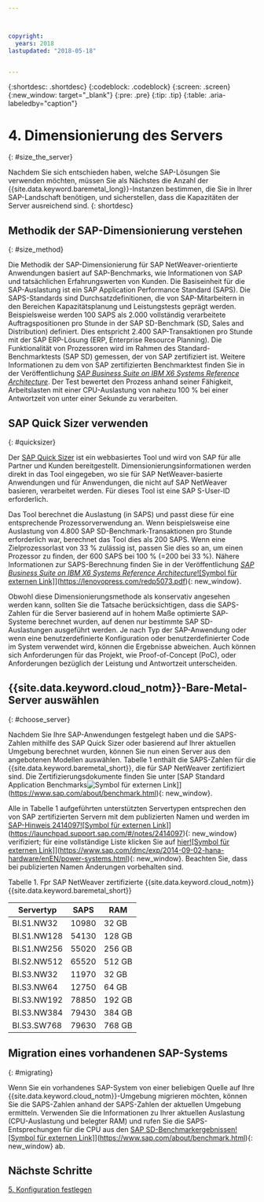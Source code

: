 ```yaml
---



copyright:
  years: 2018
lastupdated: "2018-05-18"


---
```


{:shortdesc: .shortdesc}
{:codeblock: .codeblock}
{:screen: .screen}
{:new_window: target="_blank"}
{:pre: .pre}
{:tip: .tip}
{:table: .aria-labeledby="caption"}


# 4. Dimensionierung des Servers
{: #size_the_server}

Nachdem Sie sich entschieden haben, welche SAP-Lösungen Sie verwenden möchten, müssen Sie als Nächstes die Anzahl der {{site.data.keyword.baremetal_long}}-Instanzen bestimmen, die Sie in Ihrer SAP-Landschaft benötigen, und sicherstellen, dass die Kapazitäten der Server ausreichend sind.
{: shortdesc}

## Methodik der SAP-Dimensionierung verstehen
{: #size_method}

Die Methodik der SAP-Dimensionierung für SAP NetWeaver-orientierte Anwendungen basiert auf SAP-Benchmarks, wie Informationen von SAP und tatsächlichen Erfahrungswerten von Kunden. Die Basiseinheit für die SAP-Auslastung ist ein SAP Application Performance Standard (SAPS). Die SAPS-Standards sind Durchsatzdefinitionen, die von SAP-Mitarbeitern in den Bereichen Kapazitätsplanung und Leistungstests geprägt werden. Beispielsweise werden 100 SAPS als 2.000 vollständig verarbeitete Auftragspositionen pro Stunde in der SAP SD-Benchmark (SD, Sales and Distribution) definiert. Dies entspricht 2.400 SAP-Transaktionen pro Stunde mit der SAP ERP-Lösung (ERP, Enterprise Resource Planning). Die Funktionalität von Prozessoren wird im Rahmen des Standard-Benchmarktests (SAP SD) gemessen, der von SAP zertifiziert ist. Weitere Informationen zu dem von SAP zertifizierten Benchmarktest finden Sie in der Veröffentlichung [*SAP Business Suite on IBM X6 Systems Reference Architecture*](https://lenovopress.com/redp5073.pdf). Der Test bewertet den Prozess anhand seiner Fähigkeit, Arbeitslasten mit einer CPU-Auslastung von nahezu 100 % bei einer Antwortzeit von unter einer Sekunde zu verarbeiten.

## SAP Quick Sizer verwenden
{: #quicksizer}
  
Der [SAP Quick Sizer](https://service.sap.com/quicksizer) ist ein webbasiertes Tool und wird von SAP für alle Partner und Kunden bereitgestellt. Dimensionierungsinformationen werden direkt in das Tool eingegeben, wo sie für SAP NetWeaver-basierte Anwendungen und für Anwendungen, die nicht auf SAP NetWeaver basieren, verarbeitet werden. Für dieses Tool ist eine SAP S-User-ID erforderlich.
  
Das Tool berechnet die Auslastung (in SAPS) und passt diese für eine entsprechende Prozessorverwendung an. Wenn beispielsweise eine Auslastung von 4.800 SAP SD-Benchmark-Transaktionen pro Stunde erforderlich war, berechnet das Tool dies als 200 SAPS. Wenn eine Zielprozessorlast von 33 % zulässig ist, passen Sie dies so an, um einen Prozessor zu finden, der 600 SAPS bei 100 % (=200 bei 33 %). Nähere Informationen zur SAPS-Berechnung finden Sie in der Veröffentlichung [*SAP Business Suite on IBM X6 Systems Reference Architecture*![Symbol für externen Link]](../../icons/launch-glyph.svg "Symbol für externen Link")](https://lenovopress.com/redp5073.pdf){: new_window}.

Obwohl diese Dimensionierungsmethode als konservativ angesehen werden kann, sollten Sie die Tatsache berücksichtigen, dass die SAPS-Zahlen für die Server basierend auf in hohem Maße optimierte SAP-Systeme berechnet wurden, auf denen nur bestimmte SAP SD-Auslastungen ausgeführt werden. Je nach Typ der SAP-Anwendung oder wenn eine benutzerdefinierte Konfiguration oder benutzerdefinierter Code im System verwendet wird, können die Ergebnisse abweichen. Auch können sich Anforderungen für das Projekt, wie Proof-of-Concept (PoC), oder Anforderungen bezüglich der Leistung und Antwortzeit unterscheiden.

## {{site.data.keyword.cloud_notm}}-Bare-Metal-Server auswählen
{: #choose_server}

Nachdem Sie Ihre SAP-Anwendungen festgelegt haben und die SAPS-Zahlen mithilfe des SAP Quick Sizer oder basierend auf Ihrer aktuellen Umgebung berechnet wurden, können Sie nun einen Server aus den angebotenen Modellen auswählen. Tabelle 1 enthält die SAPS-Zahlen für die {{site.data.keyword.baremetal_short}}, die für SAP NetWeaver zertifiziert sind. Die Zertifizierungsdokumente finden Sie unter [SAP Standard Application Benchmarks![Symbol für externen Link](../../icons/launch-glyph.svg "Symbol für externen Link")]](https://www.sap.com/about/benchmark.html){: new_window}. 

Alle in Tabelle 1 aufgeführten unterstützten Servertypen entsprechen den von SAP zertifizierten Servern mit dem publizierten Namen und werden im [SAP-Hinweis 2414097![Symbol für externen Link]](../../icons/launch-glyph.svg "Symbol für externen Link")](https://launchpad.support.sap.com/#/notes/2414097){: new_window} verifiziert; für eine vollständige Liste klicken Sie auf [hier![Symbol für externen Link]](../../icons/launch-glyph.svg "Symbol für externen Link")](https://www.sap.com/dmc/exp/2014-09-02-hana-hardware/enEN/power-systems.html){: new_window}. Beachten Sie, dass bei publizierten Namen Änderungen vorbehalten sind.

Tabelle 1. Fpr SAP NetWeaver zertifizierte {{site.data.keyword.cloud_notm}} {{site.data.keyword.baremetal_short}}

| Servertyp | SAPS | RAM |
| --- | --- | --- |
| BI.S1.NW32 | 10980 | 32 GB |
| BI.S1.NW128 | 54130 | 128 GB |
| BI.S1.NW256 | 55020 | 256 GB |
| BI.S2.NW512 | 65520 | 512 GB |
| BI.S3.NW32 | 11970 | 32 GB |
| BI.S3.NW64 | 12750 | 64 GB |
| BI.S3.NW192 | 78850 | 192 GB |
| BI.S3.NW384 | 79430 | 384 GB |
| BI.S3.SW768 | 79630 | 768 GB |

## Migration eines vorhandenen SAP-Systems 
{: #migrating}

Wenn Sie ein vorhandenes SAP-System von einer beliebigen Quelle auf Ihre {{site.data.keyword.cloud_notm}}-Umgebung migrieren möchten, können Sie die SAPS-Zahlen anhand der SAPS-Zahlen der aktuellen Umgebung ermitteln. Verwenden Sie die Informationen zu Ihrer aktuellen Auslastung (CPU-Auslastung und belegter RAM) und rufen Sie die SAPS-Entsprechungen für die CPU aus den [SAP SD-Benchmarkergebnissen![Symbol für externen Link]](../../icons/launch-glyph.svg "Symbol für externen Link")](https://www.sap.com/about/benchmark.html){: new_window} ab.

## Nächste Schritte

 [5. Konfiguration festlegen](/docs/infrastructure/sap-netweaver/sap-determine-configuration.html)
